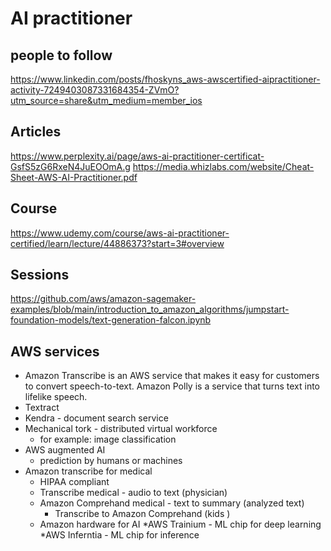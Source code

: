 # AI practitioner 

## people to follow 
https://www.linkedin.com/posts/fhoskyns_aws-awscertified-aipractitioner-activity-7249403087331684354-ZVmO?utm_source=share&utm_medium=member_ios


## Articles 
https://www.perplexity.ai/page/aws-ai-practitioner-certificat-GsfS5zG6RxeN4JuEOOmA.g
https://media.whizlabs.com/website/Cheat-Sheet-AWS-AI-Practitioner.pdf


## Course 
https://www.udemy.com/course/aws-ai-practitioner-certified/learn/lecture/44886373?start=3#overview

## Sessions 
https://github.com/aws/amazon-sagemaker-examples/blob/main/introduction_to_amazon_algorithms/jumpstart-foundation-models/text-generation-falcon.ipynb


## AWS services
* Amazon Transcribe is an AWS service that makes it easy for customers to convert speech-to-text. Amazon Polly is a service that turns text into lifelike speech.
* Textract 
* Kendra - document search service
* Mechanical tork - distributed virtual workforce
  * for example: image classification
* AWS augmented AI
  * prediction by humans or machines 
* Amazon transcribe for medical
  * HIPAA compliant
  * Transcribe medical - audio to text (physician)
  * Amazon Comprehand medical - text to summary (analyzed text)
    * Transcribe to Amazon Comprehand  (kids )
  * Amazon hardware for AI
    *AWS Trainium - ML chip for deep learning
    *AWS Inferntia - ML chip for inference 
    
